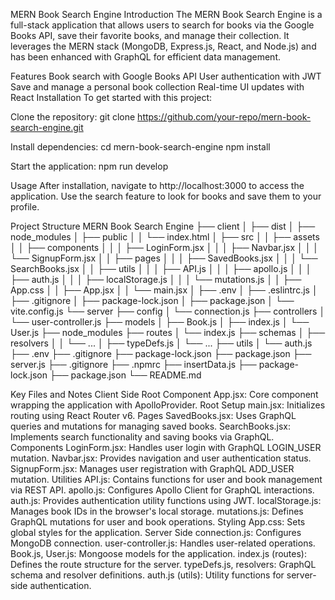 MERN Book Search Engine
Introduction
The MERN Book Search Engine is a full-stack application that allows users to search for books via the Google Books API, save their favorite books, and manage their collection. It leverages the MERN stack (MongoDB, Express.js, React, and Node.js) and has been enhanced with GraphQL for efficient data management.

Features
Book search with Google Books API
User authentication with JWT
Save and manage a personal book collection
Real-time UI updates with React
Installation
To get started with this project:

Clone the repository:
git clone https://github.com/your-repo/mern-book-search-engine.git

Install dependencies:
cd mern-book-search-engine
npm install

Start the application:
npm run develop

Usage
After installation, navigate to http://localhost:3000 to access the application. Use the search feature to look for books and save them to your profile.

Project Structure
MERN Book Search Engine
├── client
│   ├── dist
│   ├── node_modules
│   ├── public
│   │   └── index.html
│   ├── src
│   │   ├── assets
│   │   ├── components
│   │   │   ├── LoginForm.jsx
│   │   │   ├── Navbar.jsx
│   │   │   └── SignupForm.jsx
│   │   ├── pages
│   │   │   ├── SavedBooks.jsx
│   │   │   └── SearchBooks.jsx
│   │   ├── utils
│   │   │   ├── API.js
│   │   │   ├── apollo.js
│   │   │   ├── auth.js
│   │   │   ├── localStorage.js
│   │   │   └── mutations.js
│   │   ├── App.css
│   │   ├── App.jsx
│   │   └── main.jsx
│   ├── .env
│   ├── .eslintrc.js
│   ├── .gitignore
│   ├── package-lock.json
│   ├── package.json
│   └── vite.config.js
└── server
    ├── config
    │   └── connection.js
    ├── controllers
    │   └── user-controller.js
    ├── models
    │   ├── Book.js
    │   ├── index.js
    │   └── User.js
    ├── node_modules
    ├── routes
    │   └── index.js
    ├── schemas
    │   ├── resolvers
    │   │   └── ...
    │   ├── typeDefs.js
    │   └── ...
    ├── utils
    │   └── auth.js
    ├── .env
    ├── .gitignore
    ├── package-lock.json
    ├── package.json
    ├── server.js
    ├── .gitignore
    ├── .npmrc
    ├── insertData.js
    ├── package-lock.json
    ├── package.json
    └── README.md
    
Key Files and Notes
Client Side
Root Component
App.jsx: Core component wrapping the application with ApolloProvider.
Root Setup
main.jsx: Initializes routing using React Router v6.
Pages
SavedBooks.jsx: Uses GraphQL queries and mutations for managing saved books.
SearchBooks.jsx: Implements search functionality and saving books via GraphQL.
Components
LoginForm.jsx: Handles user login with GraphQL LOGIN_USER mutation.
Navbar.jsx: Provides navigation and user authentication status.
SignupForm.jsx: Manages user registration with GraphQL ADD_USER mutation.
Utilities
API.js: Contains functions for user and book management via REST API.
apollo.js: Configures Apollo Client for GraphQL interactions.
auth.js: Provides authentication utility functions using JWT.
localStorage.js: Manages book IDs in the browser's local storage.
mutations.js: Defines GraphQL mutations for user and book operations.
Styling
App.css: Sets global styles for the application.
Server Side
connection.js: Configures MongoDB connection.
user-controller.js: Handles user-related operations.
Book.js, User.js: Mongoose models for the application.
index.js (routes): Defines the route structure for the server.
typeDefs.js, resolvers: GraphQL schema and resolver definitions.
auth.js (utils): Utility functions for server-side authentication.